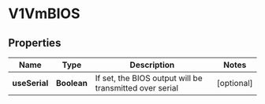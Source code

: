 # V1VmBIOS

## Properties
Name | Type | Description | Notes
------------ | ------------- | ------------- | -------------
**useSerial** | **Boolean** | If set, the BIOS output will be transmitted over serial |  [optional]
